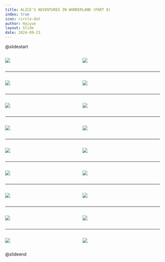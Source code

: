 ```yaml
---
title: ALICE'S ADVENTURES IN WONDERLAND (PART 8)
index: true
icon: circle-dot
author: Haiyue
layout: Slide
date: 2024-09-23
---
```

 
@slidestart

<div style="display:flex">
<div style="flex:1">

![](/reading/english/Level-Y/ALICE'S%20ADVENTURES%20IN%20WONDERLAND%20(PART%208)/001.webp)
</div>
<div style="flex:1">

![](/reading/english/Level-Y/ALICE'S%20ADVENTURES%20IN%20WONDERLAND%20(PART%208)/002.webp)
</div>
</div>

---

<div style="display:flex">
<div style="flex:1">

![](/reading/english/Level-Y/ALICE'S%20ADVENTURES%20IN%20WONDERLAND%20(PART%208)/003.webp)
</div>
<div style="flex:1">

![](/reading/english/Level-Y/ALICE'S%20ADVENTURES%20IN%20WONDERLAND%20(PART%208)/004.webp)
</div>
</div>

---

<div style="display:flex">
<div style="flex:1">

![](/reading/english/Level-Y/ALICE'S%20ADVENTURES%20IN%20WONDERLAND%20(PART%208)/005.webp)
</div>
<div style="flex:1">

![](/reading/english/Level-Y/ALICE'S%20ADVENTURES%20IN%20WONDERLAND%20(PART%208)/006.webp)
</div>
</div>

---

<div style="display:flex">
<div style="flex:1">

![](/reading/english/Level-Y/ALICE'S%20ADVENTURES%20IN%20WONDERLAND%20(PART%208)/007.webp)
</div>
<div style="flex:1">

![](/reading/english/Level-Y/ALICE'S%20ADVENTURES%20IN%20WONDERLAND%20(PART%208)/008.webp)
</div>
</div>

---

<div style="display:flex">
<div style="flex:1">

![](/reading/english/Level-Y/ALICE'S%20ADVENTURES%20IN%20WONDERLAND%20(PART%208)/009.webp)
</div>
<div style="flex:1">

![](/reading/english/Level-Y/ALICE'S%20ADVENTURES%20IN%20WONDERLAND%20(PART%208)/010.webp)
</div>
</div>

---

<div style="display:flex">
<div style="flex:1">

![](/reading/english/Level-Y/ALICE'S%20ADVENTURES%20IN%20WONDERLAND%20(PART%208)/011.webp)
</div>
<div style="flex:1">

![](/reading/english/Level-Y/ALICE'S%20ADVENTURES%20IN%20WONDERLAND%20(PART%208)/012.webp)
</div>
</div>

---

<div style="display:flex">
<div style="flex:1">

![](/reading/english/Level-Y/ALICE'S%20ADVENTURES%20IN%20WONDERLAND%20(PART%208)/013.webp)
</div>
<div style="flex:1">

![](/reading/english/Level-Y/ALICE'S%20ADVENTURES%20IN%20WONDERLAND%20(PART%208)/014.webp)
</div>
</div>

---

<div style="display:flex">
<div style="flex:1">

![](/reading/english/Level-Y/ALICE'S%20ADVENTURES%20IN%20WONDERLAND%20(PART%208)/015.webp)
</div>
<div style="flex:1">

![](/reading/english/Level-Y/ALICE'S%20ADVENTURES%20IN%20WONDERLAND%20(PART%208)/016.webp)
</div>
</div>

---

<div style="display:flex">
<div style="flex:1">

![](/reading/english/Level-Y/ALICE'S%20ADVENTURES%20IN%20WONDERLAND%20(PART%208)/017.webp)
</div>
<div style="flex:1">

![](/reading/english/Level-Y/ALICE'S%20ADVENTURES%20IN%20WONDERLAND%20(PART%208)/018.webp)
</div>
</div>

@slideend